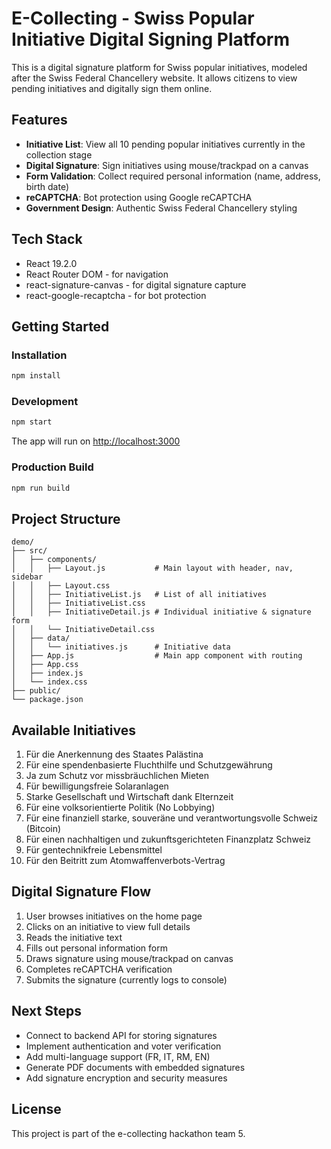 # E-Collecting - Swiss Popular Initiative Digital Signing Platform

This is a digital signature platform for Swiss popular initiatives, modeled after the Swiss Federal Chancellery website. It allows citizens to view pending initiatives and digitally sign them online.

## Features

- **Initiative List**: View all 10 pending popular initiatives currently in the collection stage
- **Digital Signature**: Sign initiatives using mouse/trackpad on a canvas
- **Form Validation**: Collect required personal information (name, address, birth date)
- **reCAPTCHA**: Bot protection using Google reCAPTCHA
- **Government Design**: Authentic Swiss Federal Chancellery styling

## Tech Stack

- React 19.2.0
- React Router DOM - for navigation
- react-signature-canvas - for digital signature capture
- react-google-recaptcha - for bot protection

## Getting Started

### Installation

```bash
npm install
```

### Development

```bash
npm start
```

The app will run on [http://localhost:3000](http://localhost:3000)

### Production Build

```bash
npm run build
```

## Project Structure

```
demo/
├── src/
│   ├── components/
│   │   ├── Layout.js           # Main layout with header, nav, sidebar
│   │   ├── Layout.css
│   │   ├── InitiativeList.js   # List of all initiatives
│   │   ├── InitiativeList.css
│   │   ├── InitiativeDetail.js # Individual initiative & signature form
│   │   └── InitiativeDetail.css
│   ├── data/
│   │   └── initiatives.js      # Initiative data
│   ├── App.js                  # Main app component with routing
│   ├── App.css
│   ├── index.js
│   └── index.css
├── public/
└── package.json
```

## Available Initiatives

1. Für die Anerkennung des Staates Palästina
2. Für eine spendenbasierte Fluchthilfe und Schutzgewährung
3. Ja zum Schutz vor missbräuchlichen Mieten
4. Für bewilligungsfreie Solaranlagen
5. Starke Gesellschaft und Wirtschaft dank Elternzeit
6. Für eine volksorientierte Politik (No Lobbying)
7. Für eine finanziell starke, souveräne und verantwortungsvolle Schweiz (Bitcoin)
8. Für einen nachhaltigen und zukunftsgerichteten Finanzplatz Schweiz
9. Für gentechnikfreie Lebensmittel
10. Für den Beitritt zum Atomwaffenverbots-Vertrag

## Digital Signature Flow

1. User browses initiatives on the home page
2. Clicks on an initiative to view full details
3. Reads the initiative text
4. Fills out personal information form
5. Draws signature using mouse/trackpad on canvas
6. Completes reCAPTCHA verification
7. Submits the signature (currently logs to console)

## Next Steps

- Connect to backend API for storing signatures
- Implement authentication and voter verification
- Add multi-language support (FR, IT, RM, EN)
- Generate PDF documents with embedded signatures
- Add signature encryption and security measures

## License

This project is part of the e-collecting hackathon team 5.
